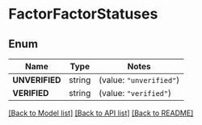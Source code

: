 # FactorFactorStatuses

## Enum

Name | Type | Notes
------------ | ------------- | -------------
**UNVERIFIED** | string | (value: `"unverified"`)
**VERIFIED** | string | (value: `"verified"`)


[[Back to Model list]](../README.md#documentation-for-models) [[Back to API list]](../README.md#documentation-for-api-endpoints) [[Back to README]](../README.md)


